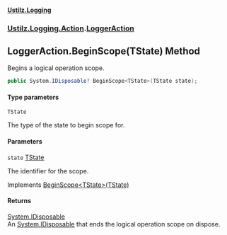 #### [Ustilz.Logging](index.md 'index')
### [Ustilz.Logging.Action](Ustilz.Logging.Action.md 'Ustilz.Logging.Action').[LoggerAction](Ustilz.Logging.Action.LoggerAction.md 'Ustilz.Logging.Action.LoggerAction')

## LoggerAction.BeginScope<TState>(TState) Method

Begins a logical operation scope.

```csharp
public System.IDisposable? BeginScope<TState>(TState state);
```
#### Type parameters

<a name='Ustilz.Logging.Action.LoggerAction.BeginScope_TState_(TState).TState'></a>

`TState`

The type of the state to begin scope for.
#### Parameters

<a name='Ustilz.Logging.Action.LoggerAction.BeginScope_TState_(TState).state'></a>

`state` [TState](Ustilz.Logging.Action.LoggerAction.BeginScope_TState_(TState).md#Ustilz.Logging.Action.LoggerAction.BeginScope_TState_(TState).TState 'Ustilz.Logging.Action.LoggerAction.BeginScope<TState>(TState).TState')

The identifier for the scope.

Implements [BeginScope&lt;TState&gt;(TState)](https://docs.microsoft.com/en-us/dotnet/api/Microsoft.Extensions.Logging.ILogger.BeginScope--1#Microsoft_Extensions_Logging_ILogger_BeginScope__1___0_ 'Microsoft.Extensions.Logging.ILogger.BeginScope``1(``0)')

#### Returns
[System.IDisposable](https://docs.microsoft.com/en-us/dotnet/api/System.IDisposable 'System.IDisposable')  
An [System.IDisposable](https://docs.microsoft.com/en-us/dotnet/api/System.IDisposable 'System.IDisposable') that ends the logical operation scope on dispose.